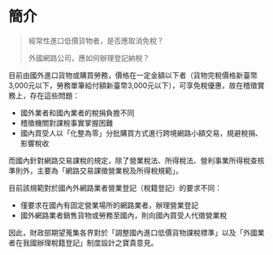 # 簡介

> 經常性進口低價貨物者，是否應取消免稅？
>
> 外國網路公司，應如何辦理登記納稅？

目前由國外進口貨物或購買勞務，價格在一定金額以下者（貨物完稅價格新臺幣3,000元以下，勞務單筆給付額新臺幣3,000元以下），可享免稅優惠，故在稽徵實務上，存在這些問題：

* 國外業者和國內業者的稅捐負擔不同
* 稽徵機關對課稅事實掌握困難
* 國內買受人以「化整為零」分批購買方式進行跨境網路小額交易，規避稅捐、影響稅收

而國內針對網路交易課稅的規定，除了營業稅法、所得稅法、營利事業所得稅查核準則外，主要為「網路交易課徵營業稅及所得稅規範」。

目前該規範對於國內外網路業者營業登記（稅籍登記）的要求不同：

* 僅要求在國內有固定營業場所的網路業者，辦理營業登記
* 國外網路業者銷售貨物或勞務至國內，則向國內買受人代徵營業稅

因此，財政部期望蒐集各界對於「調整國內進口低價貨物課稅標準」以及「外國業者在我國辦理稅籍登記」制度設計之寶貴意見。
